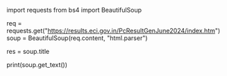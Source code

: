 import requests
from bs4 import BeautifulSoup

req = requests.get("https://results.eci.gov.in/PcResultGenJune2024/index.htm")
soup = BeautifulSoup(req.content, "html.parser")

res = soup.title


print(soup.get_text())
